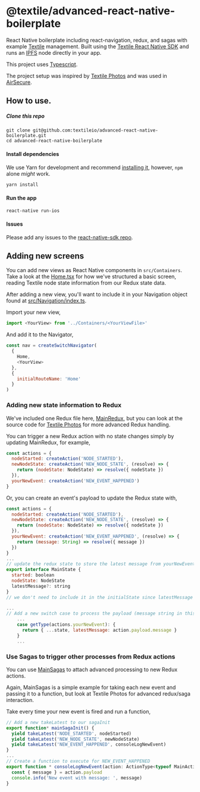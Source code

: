 # @textile/advanced-react-native-boilerplate

React Native boilerplate including react-navigation, redux, and sagas with example [Textile](https://github.com/textileio/go-textile/wiki) management. Built using the [Textile React Native SDK](https://github.com/textileio/react-native-sdk) and runs an [IPFS](https://ipfs.io) node directly in your app.

This project uses [Typescript](https://www.typescriptlang.org/).

The project setup was inspired by [Textile Photos](https://github.com/textileio/textile-mobile/) and was used in [AirSecure](http://github.com/airsecure/airsecure).

## How to use.

##### Clone this repo


```
git clone git@github.com:textileio/advanced-react-native-boilerplate.git
cd advanced-react-native-boilerplate
```

#### Install dependencies

We use Yarn for development and recommend [installing it](https://yarnpkg.com/lang/en/docs/install/), however, `npm` alone _might_ work.

```bash
yarn install
```

#### Run the app

```bash
react-native run-ios
```

#### Issues

Please add any issues to the [react-native-sdk repo](https://github.com/textileio/react-native-sdk).


## Adding new screens

You can add new views as React Native components in `src/Containers`. Take a look at the [Home.tsx](https://github.com/textileio/advanced-react-native-boilerplate/blob/master/src/Containers/Home.tsx) for how we've structured a basic screen, reading Textile node state information from our Redux state data.

After adding a new view, you'll want to include it in your Navigation object found at [src/Navigation/index.ts](https://github.com/textileio/advanced-react-native-boilerplate/blob/master/src/Navigation/index.ts). 

Import your new view,

```javascript
import <YourView> from '../Containers/<YourViewFile>'
```

And add it to the Navigator,


```javascript
const nav = createSwitchNavigator(
  {
    Home,
    <YourView>
  },
  {
    initialRouteName: 'Home'
  }
)
```

### Adding new state information to Redux

We've included one Redux file here, [MainRedux](https://github.com/textileio/advanced-react-native-boilerplate/blob/master/src/Redux/MainRedux.ts), but you can look at the source code for [Textile Photos](https://github.com/textileio/textile-mobile/) for more advanced Redux handling.

You can trigger a new Redux action with no state changes simply by updating MainRedux, for example,

```javascript
const actions = {
  nodeStarted: createAction('NODE_STARTED'),
  newNodeState: createAction('NEW_NODE_STATE', (resolve) => {
    return (nodeState: NodeState) => resolve({ nodeState })
  }),
  yourNewEvent: createAction('NEW_EVENT_HAPPENED')
}
```

Or, you can create an event's payload to update the Redux state with,

```javascript
const actions = {
  nodeStarted: createAction('NODE_STARTED'),
  newNodeState: createAction('NEW_NODE_STATE', (resolve) => {
    return (nodeState: NodeState) => resolve({ nodeState })
  }),
  yourNewEvent: createAction('NEW_EVENT_HAPPENED', (resolve) => {
    return (message: String) => resolve({ message })
  })
}
...
// update the redux state to store the latest message from yourNewEvent
export interface MainState {
  started: boolean
  nodeState: NodeState
  latestMessage?: string
}
// we don't need to include it in the initialState since latestMessage is an optional

...
// Add a new switch case to process the payload (message string in this case)
    ...
    case getType(actions.yourNewEvent): {
      return { ...state, latestMessage: action.payload.message }
    }
    ...
```

### Use Sagas to trigger other processes from Redux actions

You can use [MainSagas](https://github.com/textileio/advanced-react-native-boilerplate/blob/master/src/Sagas/MainSagas.ts) to attach advanced processing to new Redux actions.

Again, MainSagas is a simple example for taking each new event and passing it to a function, but look at Textile Photos for advanced redux/saga interaction.

Take every time your new event is fired and run a function,

```javascript 
// Add a new takeLatest to our sagaInit
export function* mainSagaInit() {
  yield takeLatest('NODE_STARTED', nodeStarted)
  yield takeLatest('NEW_NODE_STATE', newNodeState)
  yield takeLatest('NEW_EVENT_HAPPENED', consoleLogNewEvent)
}
...
// Create a function to execute for NEW_EVENT_HAPPENED
export function * consoleLogNewEvent(action: ActionType<typeof MainActions.yourNewEvent>) {
  const { message } = action.payload
  console.info('New event with message: ', message)
}
```
